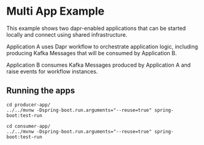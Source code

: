 # Multi App Example

This example shows two dapr-enabled applications that can be started locally and connect using shared infrastructure. 

Application A uses Dapr workflow to orchestrate application logic, including producing Kafka Messages that will be consumed by Application B. 

Application B consumes Kafka Messages produced by Application A and raise events for workflow instances.

## Running the apps

```
cd producer-app/
../../mvnw -Dspring-boot.run.arguments="--reuse=true" spring-boot:test-run
```

```
cd consumer-app/
../../mvnw -Dspring-boot.run.arguments="--reuse=true" spring-boot:test-run
```